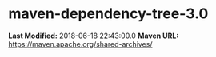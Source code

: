 # maven-dependency-tree-3.0

**Last Modified:** 2018-06-18 22:43:00.0
**Maven URL:** https://maven.apache.org/shared-archives/
